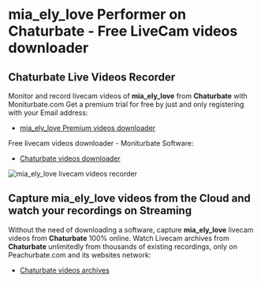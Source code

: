 # mia_ely_love Performer on Chaturbate - Free LiveCam videos downloader

## Chaturbate Live Videos Recorder

Monitor and record livecam videos of **mia_ely_love** from **Chaturbate** with Moniturbate.com
Get a premium trial for free by just and only registering with your Email address:
* [mia_ely_love Premium videos downloader](https://moniturbate.com/request-demo-licence-key.html)

Free livecam videos downloader - Moniturbate Software:
* [Chaturbate videos downloader](https://moniturbate.com/moniturbate-download-software.html)

![mia_ely_love livecam videos recorder](https://peachurnet.com/templates/moniturbate-software.png)


## Capture mia_ely_love videos from the Cloud and watch your recordings on Streaming

Without the need of downloading a software, capture **mia_ely_love** livecam videos from **Chaturbate** 100% online.
Watch Livecam archives from **Chaturbate** unlimitedly from thousands of existing recordings, only on Peachurbate.com and its websites network:
* [Chaturbate videos archives](https://peachurnet.com/)